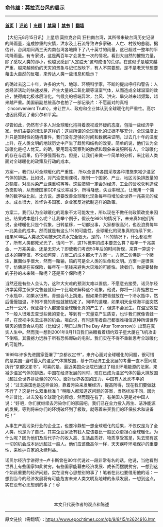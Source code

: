 ### 俞伟雄：莫拉克台风的启示

---

#### [首页](../../../..?n2624916) &nbsp;|&nbsp; [评论](../../../../../epoch-comment?n2624916) &nbsp;|&nbsp; [专题](../../../../../epoch-special?n2624916) &nbsp;|&nbsp; [禁闻](../../../../../epoch-news?n2624916) &nbsp;|&nbsp; [禁书](../../../../../books?n2624916) &nbsp;|&nbsp; [翻墙](https://github.com/gfw-breaker/nogfw/blob/master/README.md?n2624916)


<div class="post_content" id="artbody" itemprop="articleBody">
 <!-- article content begin -->
 <p>
  【大纪元8月15日讯】上星期
  <ok href="https://www.epochtimes.com/gb/tag/%E8%8E%AB%E6%8B%89%E5%85%8B%E5%8F%B0%E9%A3%8E.html">
   莫拉克台风
  </ok>
  狂扫南台湾，其所带来破台湾历史记录的降雨量，造成惨重的灾情，洪水及土石流导致许多家破、人亡、村毁的悲剧。据估计，台风期间两三天内南台湾各地降下了八十英寸的雨量，这已超过一整年的平均降雨量。有专家说，这是两百年才会发生一次的情况。看到大自然的摧毁力量，除了感叹人类的渺小，也越发感到“人定胜天”这句成语的荒谬。在这似乎是越来越严重、越来越频仍的天灾的景象与记忆放映下，有人不禁要想，是不是老天爷想要藉由大自然的反噬，来传达人类一些讯息和启示？
 </p>
 <p>
  的确过去这二十年，许多的大气、地球、环境科学家，不断的提出呼吁和警告：人类经济活动的快速发展，产生大量的二氧化碳等温室气体，从而造成全球温室的效应，使得南北极冰层溶化，气候变的极端异常，台风、洪灾、旱灾越来越频繁，越来越严重。美国前副总统高尔也拍了一部记录片：不愿面对的真相〈Inconvenient Truth〉，来让世人、政府和企业体认到全球暖化的严重性。高尔也因此得到了诺贝尔和平奖。
 </p>
 <p>
  尽管如此，仍然有许多人对全球暖化抱持着漠视或怀疑的态度，包括一些经济学家。他们主要的想法是这样的：这些所谓的全球暖化的证据不够充分，全球温度上升只是暂时性的随机事件，我们没有足够的时间和数据来证明，过去几十年的温度上升，在人类文明的地球历史中产生了趋势和结构的改变。简单的说，他们认为全球暖化是杞人忧天。的确，要用现有观察到的数据和现象来说服所有人，全球暖化的存在与后果，仍不够强而有力。但是，让我们来做一个简单的分析，来比较人类面对全球暖化的政策及行动的成本。
 </p>
 <p>
  方案一，我们认可全球暖化的严重性， 所以全世界各国采取各种措施来减少温室气体的排放。比如说，对汽油使用课税，限制一个国家、产业、地区污染排放量的总额度，对高污染产业课重税等等。这些措施一定会对经济、工业的营收获利造成负面影响，从而使国家GDP成长率减少，所得降低，失业率增加。让我用一个简单的数字做比拟，比方说，想要改善全球暖化现象每年将增加全世界一兆美元的成本。成本很大，难怪许多国家、企业家反对抵制这样的政策。
 </p>
 <p>
  方案二，我们认为全球暖化的现象不太可能发生，所以现在不做任何政策改变来因应。结果成本是什么呢？让我举个例子，假设在99%的情况下，未来真如他们所说，全球暖化只是个假象，日转星移，一切都没事，大家都很高兴，也没浪费每年一兆美金的成本。然而就是有这么1%的可能性，全球暖化的现象真的持续下来，结果50年后人类及文明被天灾洪水完全毁灭。是的，1%的情况下，什么都没有了，所有人类都死光光了。请问一下，这1%概率的成本要怎么算？每年一千兆美金、一万兆美金、还是无穷大？即使我们考虑50年后的时间折现，来算一算这个成本的期望值，不论如何算，方案二的成本都大于方案一。方案二仿佛是一个赌注，赢面似乎很大，然而一赌输，赔的可是全人类的生命和文明。方案一是很保守，仿佛是在买保险，每年花一笔钱来避免大灾难的可能性。读者们，你是要替你的子孙的未来赌一赌呢？还是买个保险呢？
 </p>
 <p>
  当然还是有些人会认为，这种大灾难的预测太难以置信，不愿意去接受。诺贝尔经济学奖得主保罗克鲁曼就用一个比喻来解释这个现象。他说，你将一只青蛙放在一个水瓶中，如果水很热，青蛙会马上跳走。但如果你把青蛙放在一个冷水瓶中，然后慢慢加温，不知不觉的青蛙就被热死了。同样的道理，如果明天全球海平面突然上升一公尺，保证每个人都坚信全球暖化真的产生了，但这不会发生。在温室效应下一般人很难去查觉些微的变化，等到有一天量变产生质变，也许我们就像青蛙一样，在漠视中失去生存的机会。坦白说，有时连笔者自己都很难相信这种所谓世界毁灭的情景会从电影〈比如说：明日过后(The Day After Tomorrow)〉出现在真实人生中。然而我一想到2001年9月11日我们亲眼看着纽约双子星大厦在飞机攻击下倒塌，其震撼力远胜于所有恐怖爆破的电影。我们实在不得不重新思考全球暖化的可能性。
 </p>
 <p>
  1999年许多先进国家签署了“京都议定书”，来齐心面对全球暖化的问题，很可惜的是美国─当时最大的温室气体排放国，基于其经济工业发展的考量一直不愿同意执行“京都议定书”。可喜的是，最近美国众议院已通过了相关环境能源的法案，来减少温室气体的排放。中国在经济发展的同时，现在已成为温室气体的最大排放国〈超过全世界排放量的20%〉。面对世界各国的压力，中国有人忿忿不平的说：“过去美国也是这样做的，靠着污染来发展经济，提高所得，现在我们要做就不行了？这是什么双重标准？”明眼人都知道这问题的答案，当然标准不同，因为今非昔比，过去没有全球暖化的顾虑，然而现在有了。有美国人更是对中国人说：“好吧，你们就继续去污染你们的家园吧。我们已在全力投入再生、洁净能源的发展。等到将来你们的环境破坏到了极致，就等着来买我们的环保技术和设备吧！”
 </p>
 <p>
  从事生产高污染行业的企业主，也要冷静想一想全球暖化的后果，不仅仅是为了全人类，也是为了自己。其实企业家及有钱人应该要比一般民众更担心全球暖化。为什么呢？因为他们及后代子孙的收入高、生活品质好、物质享受富足，失去现有这一切的机会成本远远超过一般人。他们应该像高尔一样，天天疾呼环境保护的重要性，来维护自家的永续利益。
 </p>
 <p>
  诺贝尔经济学讲得主─卢卡斯曾在80年代说过一段非常有名的话。他说，当他看到世界上有些国家如此贫穷，有些国家能藉由经济发展、成长而摆脱贫穷。一想到这个如此重要的经济问题，实在没有心思想别的事了！笔者在此也要借用他的话：一想到当今的经济发展将有可能危害未来人类文明及地球的永续发展，一想到这点，实在没有心思想别的事了！＠
 </p>
 <p>
  <font color="#ffffff">
   (http://www.dajiyuan.com)
  </font>
  <br/>
  <center>
   <font class="GY13">
    本文只代表作者的观点和陈述
   </font>
  </center>
 </p>
 <!-- article content end -->
 <div id="below_article_ad">
 </div>
</div>


---

原文链接（需翻墙）：https://www.epochtimes.com/gb/9/8/15/n2624916.htm